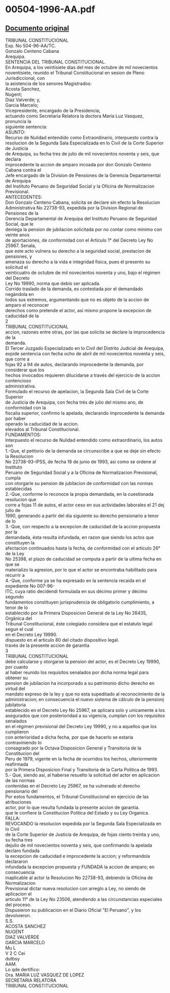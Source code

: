 
00504-1996-AA.pdf
=================
  
[Documento original](https://tc.gob.pe/jurisprudencia/1998/00504-1996-AA.pdf)  
---  
TRIBUNAL CONSTITUCIONAL  
Exp. No 504-96-AA/TC.  
Gonzalo Centeno Cabana  
Arequipa.  
SENTENCIA DEL TRIBUNAL CONSTITUCIONAL.  
En Arequipa, a los veintisiete dias del mes de octubre de mil novecientos  
noventisiete, reunido el Tribunal Constitucional en sesion de Pleno Jurisdiccional, con  
la asistencia de los senores Magistrados:  
Acosta Sanchez,  
Nugent;  
Diaz Valverde; y,  
Garcia Marcelo;  
Vicepresidente, encargado de la Presidencia;  
actuando como Secretaria Relatora la doctora Maria Luz Vasquez, pronuncia la  
siguiente sentencia:  
ASUNTO:  
Recurso de Nulidad entendido como Extraordinario, interpuesto contra la  
resolucion de la Segunda Sala Especializada en lo Civil de la Corte Superior de Justicia  
de Arequipa, su fecha tres de julio de mil novecientos noventa y seis, que declara  
improcedente la accion de amparo incoada por don Gonzalo Centeno Cabana contra el  
Jefe encargado de la Division de Pensiones de la Gerencia Departamental de Arequipa  
del Instituto Peruano de Seguridad Social y la Oficina de Normalizacion Previsional.  
ANTECEDENTES:  
Don Gonzalo Centeno Cabana, solicita se declare sin efecto la Resolucion  
Administrativa No 22738-93, expedida por la Division Regional de Pensiones de la  
Gerencia Departamental de Arequipa del Instituto Peruano de Seguridad Social, que le  
deniega la pension de jubilacion solicitada por no contar como minimo con veinte anos  
de aportaciones, de conformidad con el Articulo 1° del Decreto Ley No 25967. Senala,  
que este acto vulnera su derecho a la seguridad social, prestacion de pensiones, y  
amenaza su derecho a la vida e integridad fisica, pues él presento su solicitud el  
veinticuatro de octubre de mil novecientos noventa y uno, bajo el régimen del Decreto  
Ley No 19990, norma que debio ser aplicada.  
Corrido traslado de la demanda, es contestada por el demandado negàndola en  
todos sus extremos, argumentando que no es objeto de la accion de amparo el reconocer  
derechos como pretende el actor, asi mismo propone la excepcion de caducidad de la  
2  
TRIBUNAL CONSTITUCIONAL  
accion, razones entre otras, por las que solicita se declare la improcedencia de la  
demanda.  
El Tercer Juzgado Especializado en lo Civil del Distrito Judicial de Arequipa,  
expide sentencia con fecha ocho de abril de mil novecientos noventa y seis, que corre a  
fojas 92 a 94 de autos, declarando improcedente la demanda, por considerar que los  
hechos invocados requieren dilucidarse a través del ejercicio de la accion contencioso  
administrativa.  
Formulado el recurso de apelacion, la Segunda Sala Civil de la Corte Superior  
de Justicia de Arequipa, con fecha trés de julio del mismo ano, de conformidad con la  
fiscalia superior, confirmo la apelada, declarando improcedente la demanda por haber  
operado la caducidad de la accion.  
elevados al Tribunal Constitucional.  
FUNDAMENTOS:  
Interpuesto el recurso de Nulidad entendido como extraordinario, los autos son  
1.-Que, el petitorio de la demanda se circunscribe a que se deje sin efecto la Resolucion  
No 22738-93-IPSS, de fecha 18 de junio de 1993, asi como se ordene al Instituto  
Peruano de Seguridad Social y a la Oficina de Normalizacion Previsional, cumpla  
con otorgarle su pension de jubilacion de conformidad con las normas establecidas  
2.-Que, conforme lo reconoce la propia demandada, en la cuestionada resolucion que  
corre a fojas 11 de autos, el actor ceso en sus actividades laborales el 21 dej julio de  
1990, generando a partir del dia siguiente su derecho pensionario a tenor de lo  
3.-Que, con respecto a la excepcion de caducidad de la accion propuesta por la  
demandada, ésta resulta infundada, en razon que siendo los actos que constituyen la  
afectacion continuados hasta la fecha, de conformidad con el articulo 26° de la Ley  
No 25398, el plazo de caducidad se computa a partir de la ultima fecha en que se  
materializo la agresion, por lo que el actor se encontraba habilitado para recurrir a  
4.-Que, conforme ya se ha expresado en la sentencia recaida en el expediente No 007-96-  
ITC, cuya ratio decidendi formulada en sus décimo primer y décimo segundo  
fundamentos constituyen jurisprudencia de obligatorio cumplimiento, a tenor de lo  
establecido por la Primera Disposicion General de la Ley No 26435, Orgânica del  
Tribunal Constitucional, éste colegiado considera que el estatuto legal segun el cual  
en el Decreto Ley 19990.  
dispuesto en el articulo 80 del citado dispositivo legal.  
través de la presente accion de garantia  
3  
TRIBUNAL CONSTITUCIONAL  
debe calcularse y otorgarse la pension del actor, es el Decreto Ley 19990, por cuanto  
al haber reunido los requisitos senalados por dicha norma legal para obtener su  
pension de jubilacion ha incorporado a su patrimonio dicho derecho en virtud del  
mandato expreso de la ley y que no esta supeditado al reconocimiento de la  
administracion; en consecuencia el nuevo sistema de câlculo de la pensionj jubilatoria  
establecido en el Decreto Ley No 25967, se aplicara solo y unicamente a los  
asegurados que con posterioridad a su vigencia, cumplan con los requisitos senalados  
en el régimen previsional del Decreto Ley 19990, y no a aquellos que los cumplieron  
con anterioridad a dicha fecha, por que de hacerlo se estaria contraviniendo lo  
consagrado por la Octava Disposicion General y Transitoria de la Constitucion del  
Peru de 1979, vigente en la fecha de ocurridos los hechos, ulteriormente reafirmada  
por la Primera Disposicion Final y Transitoria de la Carta Politica de 1993.  
5.- Que, siendo asi, al haberse resuelto la solicitud del actor en aplicacion de las normas  
contenidas en el Decreto Ley 25967, se ha vulnerado el derecho pensionario del  
Por estos fundamentos, el Tribunal Constitucional en ejercicio de las atribuciones  
actor, por lo que resulta fundada la presente accion de garantia.  
que le confiere la Constitucion Politica del Estado y su Ley Organica.  
FALLA:  
REVOCANDO la resolucion expedida por la Segunda Sala Especializada en lo Civil  
de la Corte Superior de Justicia de Arequipa, de fojas ciento treinta y uno, su fecha tres  
dejulio de mil novecientos noventa y seis, que confirmando la apelada declaro fundada  
la excepcion de caducidad e improcedente la accion; y reformandola declararon  
infundada la excepcion propuesta y FUNDADA la accion de amparo; en consecuencia  
inaplicable al actor la Resolucion No 22738-93, debiendo la Oficina de Normalizacion  
Previsional dictar nueva resolucion con arreglo a Ley, no siendo de aplicacion el  
articulo 11° de la Ley No 23506, atendiendo a las circunstancias especiales del proceso.  
Dispusieron su publicacion en el Diario Oficial "El Peruano", y los devolvieron.  
S.S.  
ACOSTA SANCHEZ  
NUGENT  
DIAZ VALVERDE  
GARCIA MARCELO  
Mu L  
V 2  C Cei  
dutbsy  
AAM.  
Lo qde dertifico:  
Ora. MARIA LUZ VASQUEZ DE LOPEZ  
SECRETARIA RELATORA  
TRIBUNAL CONSTITUCIONAL